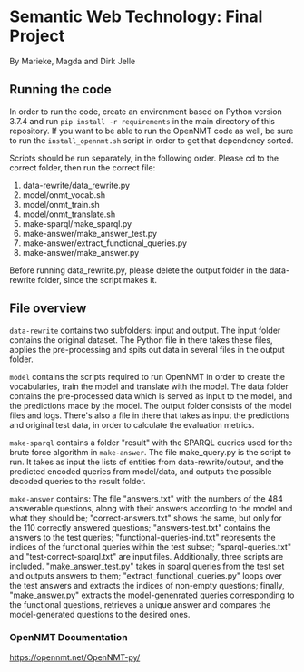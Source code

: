 # Semantic Web Technology: Final Project
By Marieke, Magda and Dirk Jelle

## Running the code
In order to run the code, create an environment based on Python version 3.7.4 and run `pip install -r requirements` in the main directory of this repository. If you want to be able to run the OpenNMT code as well, be sure to run the `install_opennmt.sh` script in order to get that dependency sorted.

Scripts should be run separately, in the following order. Please cd to the correct folder, then run the correct file:

1. data-rewrite/data_rewrite.py
2. model/onmt_vocab.sh
3. model/onmt_train.sh
4. model/onmt_translate.sh
5. make-sparql/make_sparql.py
6. make-answer/make_answer_test.py
7. make-answer/extract_functional_queries.py
8. make-answer/make_answer.py

Before running data_rewrite.py, please delete the output folder in the data-rewrite folder, since the script makes it. 

## File overview
`data-rewrite` contains two subfolders: input and output. The input folder contains the original dataset. The Python file in there takes these files, applies the pre-processing and spits out data in several files in the output folder.

`model` contains the scripts required to run OpenNMT in order to create the vocabularies, train the model and translate with the model. The data folder contains the pre-processed data which is served as input to the model, and the predictions made by the model. The output folder consists of the model files and logs. There's also a file in there that takes as input the predictions and original test data, in order to calculate the evaluation metrics.

`make-sparql` contains a folder "result" with the SPARQL queries used for the brute force algorithm in `make-answer`. The file make_query.py is the script to run. It takes as input the lists of entities from data-rewrite/output, and the predicted encoded queries from model/data, and outputs the possible decoded queries to the result folder.

`make-answer` contains: The file "answers.txt" with the numbers of the 484 answerable questions, along with their answers according to the model and what they should be; "correct-answers.txt" shows the same, but only for the 110 correctly answered questions; "answers-test.txt" contains the answers to the test queries; "functional-queries-ind.txt" represents the indices of the functional queries within the test subset; "sparql-queries.txt" and "test-correct-sparql.txt" are input files. Additionally, three scripts are included. "make_answer_test.py" takes in sparql queries from the test set and outputs answers to them; "extract_functional_queries.py" loops over the test answers and extracts the indices of non-empty questions; finally, "make_answer.py" extracts the model-genenrated queries corresponding to the functional questions, retrieves a unique answer and compares the model-generated questions to the desired ones. 

### OpenNMT Documentation
https://opennmt.net/OpenNMT-py/